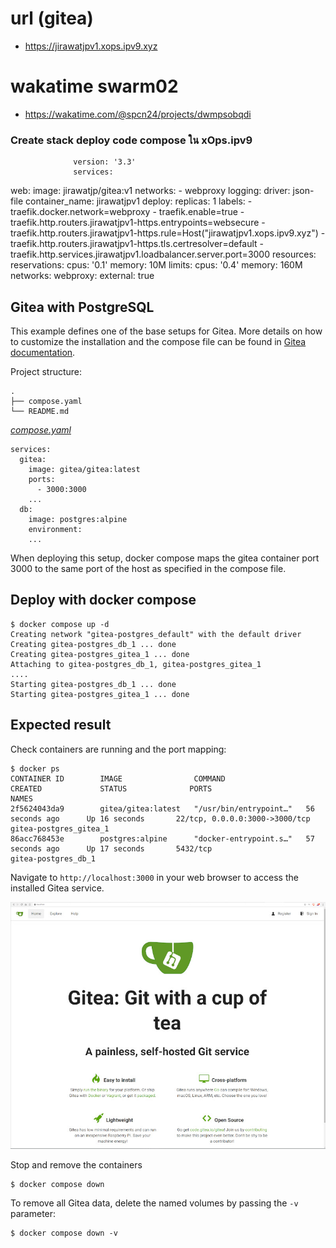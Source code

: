 # url (gitea)
- https://jirawatjpv1.xops.ipv9.xyz

# wakatime swarm02
- https://wakatime.com/@spcn24/projects/dwmpsobqdi

### Create stack deploy code compose ใน xOps.ipv9
                  version: '3.3' 
                  services:
  web: 
    image: jirawatjp/gitea:v1
    networks: 
    - webproxy 
    logging:
      driver: json-file
    container_name: jirawatjpv1
    deploy: 
      replicas: 1 
      labels: 
        - traefik.docker.network=webproxy
        - traefik.enable=true
        - traefik.http.routers.jirawatjpv1-https.entrypoints=websecure 
        - traefik.http.routers.jirawatjpv1-https.rule=Host("jirawatjpv1.xops.ipv9.xyz")
        - traefik.http.routers.jirawatjpv1-https.tls.certresolver=default
        - traefik.http.services.jirawatjpv1.loadbalancer.server.port=3000 
      resources: 
        reservations: 
          cpus: '0.1'
          memory: 10M
        limits: 
          cpus: '0.4'
          memory: 160M
networks: 
  webproxy: 
    external: true





## Gitea with PostgreSQL
This example defines one of the base setups for Gitea. More details on how to customize the installation and the compose file can be found in [Gitea documentation](https://docs.gitea.io/en-us/install-with-docker/).


Project structure:
```
.
├── compose.yaml
└── README.md
```

[_compose.yaml_](compose.yaml)
```
services:
  gitea:
    image: gitea/gitea:latest
    ports:
      - 3000:3000
    ...
  db:
    image: postgres:alpine
    environment:
    ...
```

When deploying this setup, docker compose maps the gitea container port 3000 to
the same port of the host as specified in the compose file.

## Deploy with docker compose

```
$ docker compose up -d
Creating network "gitea-postgres_default" with the default driver
Creating gitea-postgres_db_1 ... done
Creating gitea-postgres_gitea_1 ... done
Attaching to gitea-postgres_db_1, gitea-postgres_gitea_1
....
Starting gitea-postgres_db_1 ... done
Starting gitea-postgres_gitea_1 ... done
```


## Expected result

Check containers are running and the port mapping:
```
$ docker ps
CONTAINER ID        IMAGE                COMMAND                  CREATED             STATUS              PORTS                          NAMES
2f5624043da9        gitea/gitea:latest   "/usr/bin/entrypoint…"   56 seconds ago      Up 16 seconds       22/tcp, 0.0.0.0:3000->3000/tcp gitea-postgres_gitea_1
86acc768453e        postgres:alpine      "docker-entrypoint.s…"   57 seconds ago      Up 17 seconds       5432/tcp                       gitea-postgres_db_1
```

Navigate to `http://localhost:3000` in your web browser to access the installed
Gitea service.

![page](output.jpg)

Stop and remove the containers

```
$ docker compose down
```

To remove all Gitea data, delete the named volumes by passing the `-v` parameter:
```
$ docker compose down -v
```

